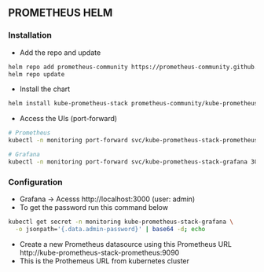 

## PROMETHEUS HELM


### Installation

- Add the repo and update
```bash
helm repo add prometheus-community https://prometheus-community.github.io/helm-charts
helm repo update
```

- Install the chart
```bash
helm install kube-prometheus-stack prometheus-community/kube-prometheus-stack -n infra -f prometheus-values.yaml
```

- Access the UIs (port-forward)
```bash
# Prometheus
kubectl -n monitoring port-forward svc/kube-prometheus-stack-prometheus 9090:9090

# Grafana
kubectl -n monitoring port-forward svc/kube-prometheus-stack-grafana 3000:80
```


### Configuration

- Grafana → Acesss http://localhost:3000 (user: admin)
- To get the password run this command below
```bash
kubectl get secret -n monitoring kube-prometheus-stack-grafana \
  -o jsonpath='{.data.admin-password}' | base64 -d; echo
```

- Create a new Prometheus datasource using this Prometheus URL http://kube-prometheus-stack-prometheus:9090
- This is the Prothemeus URL from kubernetes cluster


